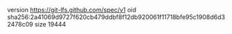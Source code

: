 version https://git-lfs.github.com/spec/v1
oid sha256:2a41069d9727f620cb479ddbf8f12db920061f11718bfe95c1908d6d32478c09
size 19444
